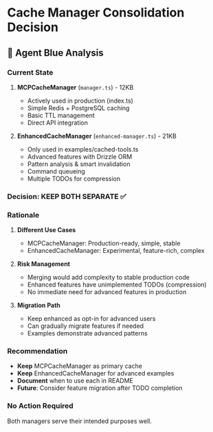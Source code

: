 # Cache Manager Consolidation Decision

## 🔵 Agent Blue Analysis

### Current State
1. **MCPCacheManager** (`manager.ts`) - 12KB
   - Actively used in production (index.ts)
   - Simple Redis + PostgreSQL caching
   - Basic TTL management
   - Direct API integration

2. **EnhancedCacheManager** (`enhanced-manager.ts`) - 21KB
   - Only used in examples/cached-tools.ts
   - Advanced features with Drizzle ORM
   - Pattern analysis & smart invalidation
   - Command queueing
   - Multiple TODOs for compression

### Decision: KEEP BOTH SEPARATE ✅

### Rationale
1. **Different Use Cases**
   - MCPCacheManager: Production-ready, simple, stable
   - EnhancedCacheManager: Experimental, feature-rich, complex

2. **Risk Management**
   - Merging would add complexity to stable production code
   - Enhanced features have unimplemented TODOs (compression)
   - No immediate need for advanced features in production

3. **Migration Path**
   - Keep enhanced as opt-in for advanced users
   - Can gradually migrate features if needed
   - Examples demonstrate advanced patterns

### Recommendation
- **Keep** MCPCacheManager as primary cache
- **Keep** EnhancedCacheManager for advanced examples
- **Document** when to use each in README
- **Future**: Consider feature migration after TODO completion

### No Action Required
Both managers serve their intended purposes well.